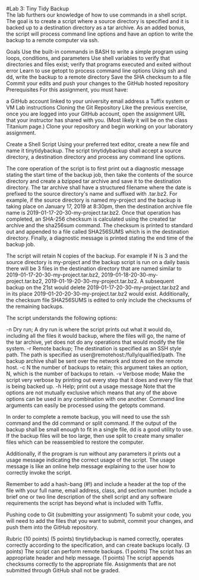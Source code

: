 #Lab 3: Tiny Tidy Backup  
The lab furthers our knowledge of how to use commands in a shell script. The goal is to create a script where a source directory is specified and it is backed up to a destination directory as a tar archive. As an added bonus, the script will process command line options and have an option to write the backup to a remote computer via ssh.

Goals
Use the built-in commands in BASH to write a simple program using loops, conditions, and parameters
Use shell variables to verify that directories and files exist; verify that programs executed and exited without error
Learn to use getopt to process command line options
Using ssh and dd, write the backup to a remote directory
Save the SHA checksum to a file
Commit your edits and push your changes to the GitHub hosted repository
Prerequisites
For this assignment, you must have:

a GitHub account linked to your university email address
a Tuffix system or VM
Lab instructions
Cloning the Git Repository
Like the previous exercise, once you are logged into your GitHub account, open the assignment URL that your instructor has shared with you. (Most likely it will be on the class Titanium page.) Clone your repository and begin working on your laboratory assignment.

Create a Shell Script
Using your preferred text editor, create a new file and name it tinytidybackup. The script tinytidybackup shall accept a source directory, a destination directory and process any command line options.

The core operation of the script is to first print out a diagnostic message stating the start time of the backup job, then take the contents of the source directory and create a bzipped tar archive and save it to the destination directory. The tar archive shall have a structured filename where the date is prefixed to the source directory's name and suffixed with .tar.bz2. For example, if the source directory is named my-project and the backup is taking place on January 17, 2019 at 8:30pm, then the destination archive file name is 2019-01-17-20-30-my-project.tar.bz2. Once that operation has completed, an SHA-256 checksum is calculated using the created tar archive and the sha256sum command. The checksum is printed to standard out and appended to a file called SHA256SUMS which is in the destination directory. Finally, a diagnostic message is printed stating the end time of the backup job.

The script will retain N copies of the backup. For example if N is 3 and the source directory is my-project and the backup script is run on a daily basis there will be 3 files in the destination directory that are named similar to 2019-01-17-20-30-my-project.tar.bz2, 2019-01-18-20-30-my-project.tar.bz2, 2019-01-19-20-30-my-project.tar.bz2. A subsequent backup on the 21st would delete 2019-01-17-20-30-my-project.tar.bz2 and in its place 2019-01-20-20-30-my-project.tar.bz2 would exist. Additionally, the checksum file SHA256SUMS is edited to only include the checksums of the remaining backups.

The script understands the following options:

-n Dry run; A dry run is where the script prints out what it would do, including all the files it would backup, where the files will go, the name of the tar archive, yet does not do any operations that would modify the file system.
-r Remote backup; The destination is specified as an SSH style path. The path is specified as user@remotehost:/fully/qualified/path. The backup archive shall be sent over the network and stored on the remote host.
-c N the number of backups to retain; this argument takes an option, N, which is the number of backups to retain.
-v Verbose mode; Make the script very verbose by printing out every step that it does and every file that is being backed up.
-h Help; print out a usage message
Note that the options are not mutually exclusive which means that any of the above options can be used in any combination with one another. Command line arguments can easily be processed using the getopts command.

In order to complete a remote backup, you will need to use the ssh command and the dd command or split command. If the output of the backup shall be small enough to fit in a single file, dd is a good utility to use. If the backup files will be too large, then use split to create many smaller files which can be reassembled to restore the computer.

Additionally, if the program is run without any parameters it prints out a usage message indicating the correct usage of the script. The usage message is like an online help message explaining to the user how to correctly invoke the script.

Remember to add a hash-bang (#!) and include a header at the top of the file with your full name, email address, class, and section number. Include a brief one or two line description of the shell script and any software requirements the script has beyond what is included with Tuffix.

Pushing code to Git (submitting your assignment)
To submit your code, you will need to add the files that you want to submit, commit your changes, and push them into the GitHub repository.

Rubric (10 points)
(5 points) tinytidybackup is named correctly, operates correctly according to the specification, and can create backups locally.
(3 points) The script can perform remote backups.
(1 points) The script has an appropriate header and help message.
(1 points) The script appends checksums correctly to the appropriate file.
Assignments that are not submitted through GitHub shall not be graded.
